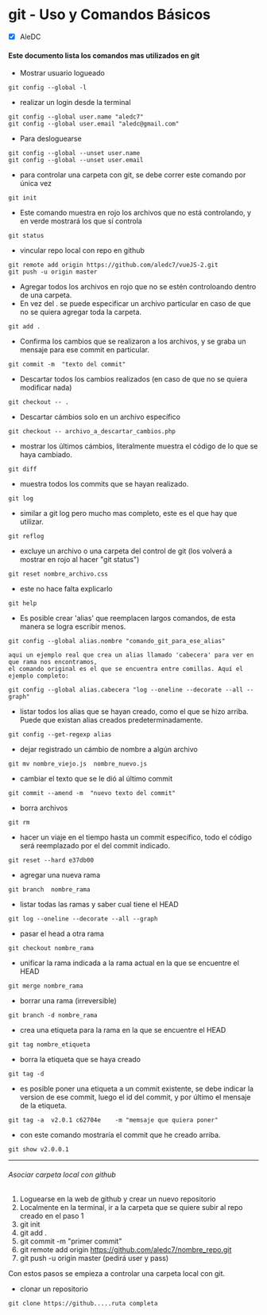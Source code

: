 # git - Uso y Comandos Básicos

- [x] AleDC

#### Este documento lista los comandos mas utilizados en git




- Mostrar usuario logueado
```
git config --global -l
```

- realizar un login desde la terminal
```
git config --global user.name "aledc7"
git config --global user.email "aledc@gmail.com"
```

- Para desloguearse
```
git config --global --unset user.name
git config --global --unset user.email
```

- para controlar una carpeta con git, se debe correr este comando por única vez
```
git init
```

- Este comando muestra en rojo los archivos que no está controlando, y en verde mostrará los que sí controla
```
git status
```

- vincular repo local con repo en github
```
git remote add origin https://github.com/aledc7/vueJS-2.git
git push -u origin master
```



- Agregar todos los archivos en rojo que no se estén controloando dentro de una carpeta.
- En vez del . se puede especificar un archivo particular en caso de que no se quiera agregar toda la carpeta.
```
git add .
```

- Confirma los cambios que se realizaron a los archivos, y se graba un mensaje para ese commit en particular.
```
git commit -m  "texto del commit"
```

- Descartar todos los cambios realizados (en caso de que no se quiera modificar nada)

```
git checkout -- .
```

- Descartar cámbios solo en un archivo específico


```
git checkout -- archivo_a_descartar_cambios.php
```


- mostrar los últimos cámbios, literalmente muestra el código de lo que se haya cambiado.
```
git diff
```

- muestra todos los commits que se hayan realizado.
```
git log
```

- similar a git log pero mucho mas completo, este es el que hay que utilizar.
```
git reflog
```

- excluye un archivo o una carpeta del control de git (los volverá a mostrar en rojo al hacer "git status")
```
git reset nombre_archivo.css
```


- este no hace falta explicarlo
```
git help
```

- Es posible crear 'alias'  que reemplacen largos comandos, de esta manera se logra escribir menos.
```
git config --global alias.nombre "comando_git_para_ese_alias"

aqui un ejemplo real que crea un alias llamado 'cabecera' para ver en que rama nos encontramos,
el comando original es el que se encuentra entre comillas. Aquí el ejemplo completo:

git config --global alias.cabecera "log --oneline --decorate --all --graph"

```

- listar todos los alias que se hayan creado, como el que se hizo arriba. 
  Puede que existan alias creados predeterminadamente.
```
git config --get-regexp alias
```

- dejar registrado un cámbio de nombre a algún archivo
```
git mv nombre_viejo.js  nombre_nuevo.js
```

- cambiar el texto que se le dió al último commit
```
git commit --amend -m  "nuevo texto del commit"
```

- borra archivos
```
git rm
```

- hacer un viaje en el tiempo hasta un commit específico, todo el código será reemplazado por el del commit indicado.
```
git reset --hard e37db00
```

- agregar una nueva rama
```
git branch  nombre_rama
```

- listar todas las ramas y saber cual tiene el HEAD
```
git log --oneline --decorate --all --graph
```

- pasar el head a otra rama
```
git checkout nombre_rama
```

- unificar la rama indicada a la rama actual en la que se encuentre el HEAD
```
git merge nombre_rama
```

- borrar una rama (irreversible)
```
git branch -d nombre_rama
```

- crea una etiqueta para la rama en la que se encuentre el HEAD
```
git tag nombre_etiqueta
```

- borra la etiqueta que se haya creado
```
git tag -d
```


- es posible poner una etiqueta a un commit existente, se debe indicar la version de ese commit, luego el id del commit, y por último el mensaje de la etiqueta.
```
git tag -a  v2.0.1 c62704e    -m "memsaje que quiera poner"
```

- con este comando mostraría el commit que he creado arriba.
```
git show v2.0.0.1
```
____________________________________________________________________________________________________________

###### Asociar carpeta local con github

1) Loguearse en la web de github y crear un nuevo repositorio
2) Localmente en la terminal, ir a la carpeta que se quiere subir al repo creado en el paso 1
3) git init
4) git add .
5) git commit -m "primer commit"
6) git remote add origin https://github.com/aledc7/nombre_repo.git
7) git push -u origin master (pedirá user y pass)

Con estos pasos se empieza a controlar una carpeta local con git.


- clonar un repositorio
```
git clone https://github.....ruta completa
```




